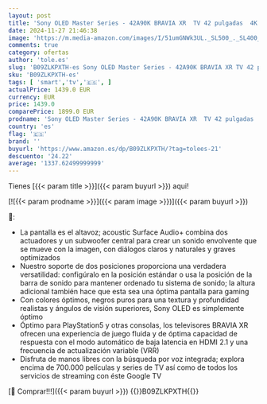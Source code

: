 ```yaml
---
layout: post
title: 'Sony OLED Master Series - 42A90K BRAVIA XR  TV 42 pulgadas  4K HDR 120Hz y HDMI 2.1 óptimo para PS5  Smart TV  Google   Dolby Vision-Atmos  Pantalla Triluminos Pro'
date: 2024-11-27 21:46:38
image: 'https://m.media-amazon.com/images/I/51umGNWk3UL._SL500_._SL400_.jpg'
comments: true
category: ofertas
author: 'tole.es'
slug: 'B09ZLKPXTH-es Sony OLED Master Series - 42A90K BRAVIA XR TV 42 pulgadas...'
sku: 'B09ZLKPXTH-es'
tags: [ 'smart','tv','🇪🇸', ]
actualPrice: 1439.0 EUR
currency: EUR
price: 1439.0
comparePrice: 1899.0 EUR
prodname: 'Sony OLED Master Series - 42A90K BRAVIA XR  TV 42 pulgadas  4K HDR 120Hz y HDMI 2.1 óptimo para PS5  Smart TV  Google   Dolby Vision-Atmos  Pantalla Triluminos Pro'
country: 'es'
flag: '🇪🇸'
brand: ''
buyurl: 'https://www.amazon.es/dp/B09ZLKPXTH/?tag=tolees-21'
descuento: '24.22'
average: '1337.62499999999'
---
```


Tienes [{{< param title >}}]({{< param buyurl >}}) aqui!

[![{{< param prodname >}}]({{< param image >}})]({{< param buyurl >}})

🔎:

- La pantalla es el altavoz; acoustic Surface Audio+ combina dos actuadores y un subwoofer central para crear un sonido envolvente que se mueve con la imagen, con diálogos claros y naturales y graves optimizados
- Nuestro soporte de dos posiciones proporciona una verdadera versatilidad: configúralo en la posición estándar o usa la posición de la barra de sonido para mantener ordenado tu sistema de sonido; la altura adicional también hace que esta sea una óptima pantalla para gaming
- Con colores óptimos, negros puros para una textura y profundidad realistas y ángulos de visión superiores, Sony OLED es simplemente óptimo
- Óptimo para PlayStation5 y otras consolas, los televisores BRAVIA XR ofrecen una experiencia de juego fluida y de óptima capacidad de respuesta con el modo automático de baja latencia en HDMI 2.1 y una frecuencia de actualización variable (VRR)
- Disfruta de manos libres con la búsqueda por voz integrada; explora encima de 700.000 películas y series de TV así como de todos los servicios de streaming con éste Google TV

[🛒 Comprar!!!]({{< param buyurl >}})
{{<world>}}B09ZLKPXTH{{</world>}}
